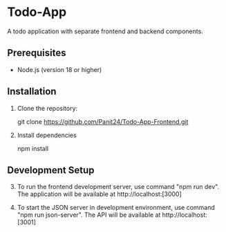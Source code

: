 # Todo-App

A todo application with separate frontend and backend components.

## Prerequisites

- Node.js (version 18 or higher)

## Installation

1. Clone the repository:

   git clone https://github.com/Panit24/Todo-App-Frontend.git

2. Install dependencies

   npm install

## Development Setup

3. To run the frontend development server, use command "npm run dev". The application will be available at http://localhost:[3000]

4. To start the JSON server in development environment, use command "npm run json-server". The API will be available at http://localhost:[3001]

